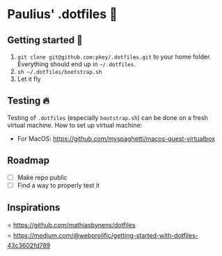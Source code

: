 # Paulius' .dotfiles :wrench:

## Getting started :rocket:

1. `git clone git@github.com:pkey/.dotfiles.git` to your home folder. Everything should end up in `~/.dotfiles`.
2. `sh ~/.dotfiles/bootstrap.sh`
3. Let it fly

## Testing :fire:

Testing of `.dotfiles` (especially `bootstrap.sh`) can be done on a fresh virtual machine. How to set up virtual machine:

- For MacOS: https://github.com/myspaghetti/macos-guest-virtualbox

## Roadmap

- [ ] Make repo public
- [ ] Find a way to properly test it

## Inspirations

:star: https://github.com/mathiasbynens/dotfiles  
:star: https://medium.com/@webprolific/getting-started-with-dotfiles-43c3602fd789
